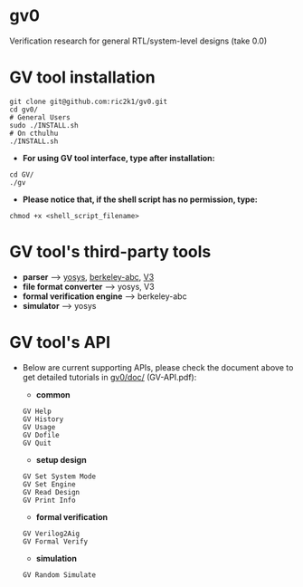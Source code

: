 # gv0
Verification research for general RTL/system-level designs (take 0.0)

# GV tool installation
```json=
git clone git@github.com:ric2k1/gv0.git
cd gv0/
# General Users
sudo ./INSTALL.sh 
# On cthulhu
./INSTALL.sh
```

- **For using GV tool interface, type after installation:**
```json=
cd GV/
./gv
```

- **Please notice that, if the shell script has no permission, type:**
```json=
chmod +x <shell_script_filename>
```

# GV tool's third-party tools
- **parser** --> [yosys](https://github.com/YosysHQ/yosys), [berkeley-abc](https://github.com/berkeley-abc/abc), [V3](https://github.com/chengyinwu/V3)
- **file format converter** --> yosys, V3
- **formal verification engine** --> berkeley-abc 
- **simulator** --> yosys

# GV tool's API 
- Below are current supporting APIs, please check the document above to get detailed tutorials in [gv0/doc/](https://github.com/ric2k1/gv0/tree/main/doc) (GV-API.pdf): 
    - **common** 
    ```json=
    GV Help
    GV History 
    GV Usage
    GV Dofile
    GV Quit
    ```
    
    - **setup design** 
    ```json=
    GV Set System Mode
    GV Set Engine
    GV Read Design
    GV Print Info
    ```

    - **formal verification**
    ```json=
    GV Verilog2Aig
    GV Formal Verify
    ```

    - **simulation**
    ```json=
    GV Random Simulate
    ```
